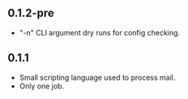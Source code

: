 ## 0.1.2-pre

* "-n" CLI argument dry runs for config checking.


## 0.1.1

* Small scripting language used to process mail.
* Only one job.

